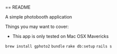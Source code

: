 == README

A simple photobooth application

Things you may want to cover:

* This app is only tested on Mac OSX Mavericks

`brew install gphoto2`
`bundle`
`rake db:setup`
`rails s`

